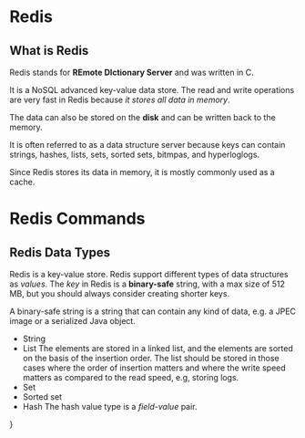 # Redis

## What is Redis
Redis stands for **REmote DIctionary Server** and was written in C.

It is a NoSQL advanced key-value data store. The read and write operations are very fast in Redis because *it stores all data in memory*.

The data can also be stored on the **disk** and can be written back to the memory.

It is often referred to as a data structure server because keys can contain strings, hashes, lists, sets, sorted sets, bitmpas, and hyperloglogs.

Since Redis stores its data in memory, it is mostly commonly used as a cache.

# Redis Commands
 
## Redis Data Types
Redis is a key-value store.
Redis support different types of data structures as *values*. The *key* in Redis is a **binary-safe** string, with a max size of 512 MB, but you should always consider creating shorter keys.

A binary-safe string is a string that can contain any kind of data, e.g. a JPEC image or a serialized Java object.

- String
- List
The elements are stored in a linked list, and the elements are sorted on the basis of the insertion order.
The list should be stored in those cases where the order of insertion matters and where the write speed matters as compared to the read speed, e.g, storing logs.
- Set
- Sorted set
- Hash
The hash value type is a *field-value* pair.

}